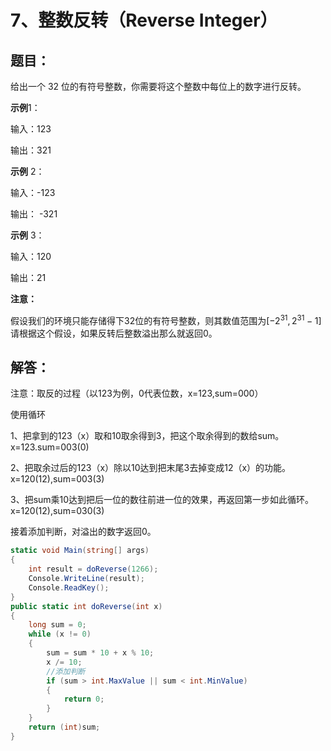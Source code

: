 # 7、整数反转（Reverse Integer）

## 题目：

给出一个 32 位的有符号整数，你需要将这个整数中每位上的数字进行反转。

**示例**1：

输入：123

输出：321

**示例** 2：

输入：-123

输出： -321

**示例** 3：

输入：120

输出：21

**注意：**

假设我们的环境只能存储得下32位的有符号整数，则其数值范围为$\left[ -{{2}^{31}},{{2}^{31}}-1 \right]$请根据这个假设，如果反转后整数溢出那么就返回0。

 

## 解答：

注意：取反的过程（以123为例，0代表位数，x=123,sum=000）

使用循环

1、把拿到的123（x）取和10取余得到3，把这个取余得到的数给sum。x=123.sum=003(0)

2、把取余过后的123（x）除以10达到把末尾3去掉变成12（x）的功能。x=120(12),sum=003(3)

3、把sum乘10达到把后一位的数往前进一位的效果，再返回第一步如此循环。x=120(12),sum=030(3)

接着添加判断，对溢出的数字返回0。

```c#
static void Main(string[] args)
{
    int result = doReverse(1266);
    Console.WriteLine(result);
    Console.ReadKey();
}
public static int doReverse(int x)
{   
    long sum = 0;
    while (x != 0)
    {
        sum = sum * 10 + x % 10;
        x /= 10;
        //添加判断
        if (sum > int.MaxValue || sum < int.MinValue)
        {
            return 0;
        }
    }
    return (int)sum;
}

```

